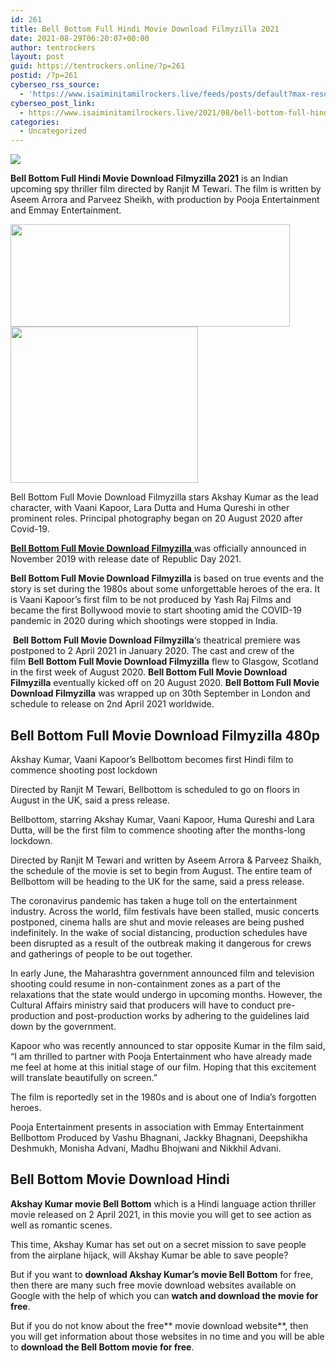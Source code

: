 ```yaml
---
id: 261
title: Bell Bottom Full Hindi Movie Download Filmyzilla 2021
date: 2021-08-29T06:20:07+00:00
author: tentrockers
layout: post
guid: https://tentrockers.online/?p=261
postid: /?p=261
cyberseo_rss_source:
  - 'https://www.isaiminitamilrockers.live/feeds/posts/default?max-results=150&start-index=1'
cyberseo_post_link:
  - https://www.isaiminitamilrockers.live/2021/08/bell-bottom-full-hindi-movie-download.html
categories:
  - Uncategorized
---
```

<div class="media_block">
  <img src="https://1.bp.blogspot.com/-jr_zFlIfD9c/YR86fa17DtI/AAAAAAAABJM/CPMXvTwCSAgRlOGmW4JuZR114Tf93ICxwCLcBGAsYHQ/s72-w447-h164-c/images.jpg" class="media_thumbnail" />
</div>

<meta content="Bell Bottom Full Hindi Movie Download Filmyzilla 2021 is an Indian upcoming spy thriller film directed by Ranjit M Tewari. The film is writ..." name="twitter:description" />

  


<center>
</center>

**Bell Bottom Full Hindi Movie Download Filmyzilla 2021** is an Indian upcoming spy thriller film directed by Ranjit M Tewari. The film is written by Aseem Arrora and Parveez Sheikh, with production by Pooja Entertainment and Emmay Entertainment.

<div class="separator">
  <a href="https://1.bp.blogspot.com/-jr_zFlIfD9c/YR86fa17DtI/AAAAAAAABJM/CPMXvTwCSAgRlOGmW4JuZR114Tf93ICxwCLcBGAsYHQ/s308/images.jpg"><img loading="lazy" border="0" data-original-height="164" data-original-width="308" height="164" src="https://1.bp.blogspot.com/-jr_zFlIfD9c/YR86fa17DtI/AAAAAAAABJM/CPMXvTwCSAgRlOGmW4JuZR114Tf93ICxwCLcBGAsYHQ/w447-h164/images.jpg" width="447" /></a>
</div>



<div class="separator">
  <a href="https://www.tamilrockerz.online/bell-bottom-full-hindi-movie-download-filmyzilla-2021/"><img loading="lazy" border="0" data-original-height="250" data-original-width="300" height="250" src="https://1.bp.blogspot.com/-nfbzYVobUik/YMlpOerzdgI/AAAAAAAAA3Y/aAupsOUs_WMY6Lv7R1OtZhI6OqaRh-YAwCPcBGAYYCw/s0/e854879156f0849f3d27a89db88ed039.png" width="300" /></a>
</div>

Bell Bottom Full Movie Download Filmyzilla stars Akshay Kumar as the lead character, with Vaani Kapoor, Lara Dutta and Huma Qureshi in other prominent roles. Principal photography began on 20 August 2020 after Covid-19.&nbsp;

[**Bell Bottom Full Movie Download Filmyzilla**&nbsp;](https://techsambavangal.in/bell-bottom-movie-online-2021/)was officially announced in November 2019 with release date of Republic Day 2021.

**Bell Bottom Full Movie Download Filmyzilla**&nbsp;is based on true events and the story is set during the 1980s about some unforgettable heroes of the era. It is Vaani Kapoor’s first film to be not produced by Yash Raj Films and became the first Bollywood movie to start shooting amid the COVID-19 pandemic in 2020 during which shootings were stopped in India.

&nbsp;**Bell Bottom Full Movie Download Filmyzilla**‘s theatrical premiere was postponed to 2 April 2021 in January 2020. The cast and crew of the film&nbsp;**Bell Bottom Full Movie Download Filmyzilla**&nbsp;flew to Glasgow, Scotland in the first week of August 2020.&nbsp;**Bell Bottom Full Movie Download Filmyzilla**&nbsp;eventually kicked off on 20 August 2020.&nbsp;**Bell Bottom Full Movie Download Filmyzilla**&nbsp;was wrapped up on 30th September in London and schedule to release on 2nd April 2021 worldwide.

## Bell Bottom Full Movie Download Filmyzilla 480p

Akshay Kumar, Vaani Kapoor’s Bellbottom becomes first Hindi film to commence shooting post lockdown

Directed by Ranjit M Tewari, Bellbottom is scheduled to go on floors in August in the UK, said a press release.

Bellbottom, starring Akshay Kumar, Vaani Kapoor, Huma Qureshi and Lara Dutta, will be the first film to commence shooting after the months-long lockdown.

Directed by Ranjit M Tewari and written by Aseem Arrora & Parveez Shaikh, the schedule of the movie is set to begin from August. The entire team of Bellbottom will be heading to the UK for the same, said a press release.

The coronavirus pandemic has taken a huge toll on the entertainment industry. Across the world, film festivals have been stalled, music concerts postponed, cinema halls are shut and movie releases are being pushed indefinitely. In the wake of social distancing, production schedules have been disrupted as a result of the outbreak making it dangerous for crews and gatherings of people to be out together.

In early June, the Maharashtra government announced film and television shooting could resume in non-containment zones as a part of the relaxations that the state would undergo in upcoming months. However, the Cultural Affairs ministry said that producers will have to conduct pre-production and post-production works by adhering to the guidelines laid down by the government.

Kapoor who was recently announced to star opposite Kumar in the film said, “I am thrilled to partner with Pooja Entertainment who have already made me feel at home at this initial stage of our film. Hoping that this excitement will translate beautifully on screen.”

The film is reportedly set in the 1980s and is about one of India’s forgotten heroes.

Pooja Entertainment presents in association with Emmay Entertainment Bellbottom Produced by Vashu Bhagnani, Jackky Bhagnani, Deepshikha Deshmukh, Monisha Advani, Madhu Bhojwani and Nikkhil Advani.

## Bell Bottom Movie Download Hindi

**Akshay Kumar movie Bell Bottom**&nbsp;which is a Hindi language action thriller movie released on 2 April 2021, in this movie you will get to see action as well as romantic scenes.

This time, Akshay Kumar has set out on a secret mission to save people from the airplane hijack, will Akshay Kumar be able to save people?

But if you want to&nbsp;**download Akshay Kumar’s movie Bell Bottom**&nbsp;for free, then there are many such free movie download websites available on Google with the help of which you can&nbsp;**watch and download the movie for free**.

But if you do not know about the free**&nbsp;movie download website**, then you will get information about those websites in no time and you will be able to&nbsp;**download the Bell Bottom movie for free**.

<center>
</center>